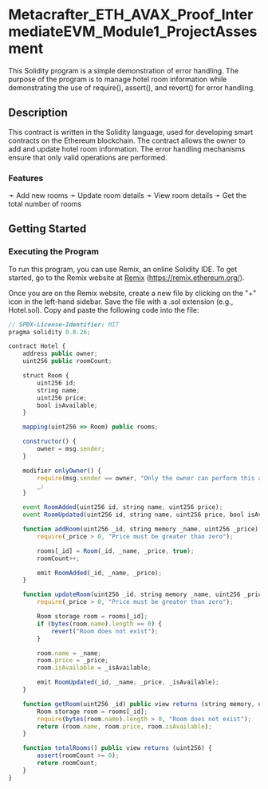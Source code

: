 # Metacrafter_ETH_AVAX_Proof_IntermediateEVM_Module1_ProjectAssesment

This Solidity program is a simple demonstration of error handling. The purpose of the program is to manage hotel room information while demonstrating the use of require(), assert(), and revert() for error handling.

## Description
This contract is written in the Solidity language, used for developing smart contracts on the Ethereum blockchain. The contract allows the owner to add and update hotel room information. The error handling mechanisms ensure that only valid operations are performed.

### Features
➛ Add new rooms
➛ Update room details
➛ View room details
➛ Get the total number of rooms

## Getting Started
### Executing the Program
To run this program, you can use Remix, an online Solidity IDE. To get started, go to the Remix website at [Remix](https://remix.ethereum.org/) (https://remix.ethereum.org/).

Once you are on the Remix website, create a new file by clicking on the "+" icon in the left-hand sidebar. Save the file with a .sol extension (e.g., Hotel.sol). Copy and paste the following code into the file:

```javascript
// SPDX-License-Identifier: MIT
pragma solidity 0.8.26;

contract Hotel {
    address public owner;
    uint256 public roomCount;

    struct Room {
        uint256 id;
        string name;
        uint256 price;
        bool isAvailable;
    }

    mapping(uint256 => Room) public rooms;

    constructor() {
        owner = msg.sender;
    }

    modifier onlyOwner() {
        require(msg.sender == owner, "Only the owner can perform this action");
        _;
    }

    event RoomAdded(uint256 id, string name, uint256 price);
    event RoomUpdated(uint256 id, string name, uint256 price, bool isAvailable);

    function addRoom(uint256 _id, string memory _name, uint256 _price) public onlyOwner {
        require(_price > 0, "Price must be greater than zero");

        rooms[_id] = Room(_id, _name, _price, true);
        roomCount++;

        emit RoomAdded(_id, _name, _price);
    }

    function updateRoom(uint256 _id, string memory _name, uint256 _price, bool _isAvailable) public onlyOwner {
        require(_price > 0, "Price must be greater than zero");

        Room storage room = rooms[_id];
        if (bytes(room.name).length == 0) {
            revert("Room does not exist");
        }

        room.name = _name;
        room.price = _price;
        room.isAvailable = _isAvailable;

        emit RoomUpdated(_id, _name, _price, _isAvailable);
    }

    function getRoom(uint256 _id) public view returns (string memory, uint256, bool) {
        Room storage room = rooms[_id];
        require(bytes(room.name).length > 0, "Room does not exist");
        return (room.name, room.price, room.isAvailable);
    }

    function totalRooms() public view returns (uint256) {
        assert(roomCount >= 0);
        return roomCount;
    }
}

```
